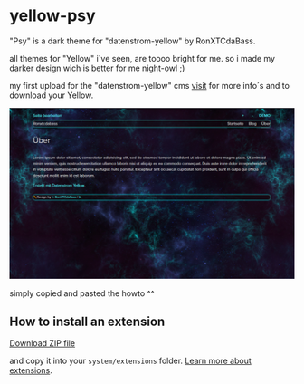 # yellow-psy
"Psy" is a dark theme for "datenstrom-yellow" by RonXTCdaBass.

all themes for "Yellow" i´ve seen, are toooo bright for me.
so i made my darker design wich is better for me night-owl ;)


my first upload for the "datenstrom-yellow" cms
[visit](https://github.com/datenstrom/yellow) for more info´s and to download your Yellow. 

<p align="center"><img src="psy/psy-screenshot.png?raw=true" alt="Screenshot"></p>

simply copied and pasted the howto ^^

## How to install an extension

[Download ZIP file](https://github.com/RonXTCdaBass/yellow-psy/archive/main.zip) 

and copy it into your `system/extensions` folder. [Learn more about extensions](https://github.com/annaesvensson/yellow-update).
